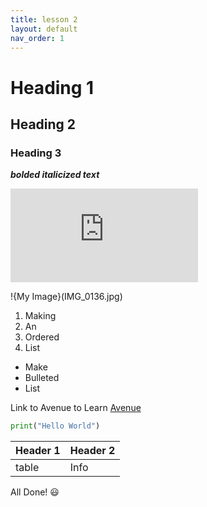 ```yaml
---
title: lesson 2
layout: default
nav_order: 1
---
```


# Heading 1
## Heading 2
### Heading 3

_**bolded italicized text**_

![halloween image](https://www.freepik.com/free-vector/hand-drawn-pumpkin-silhouette-illustration_31256082.htm#fromView=keyword&page=1&position=0&uuid=5daa2be2-0a51-41d1-ad2f-182021fcf9a2&query=Halloween+svg)

!{My Image}(IMG_0136.jpg)

1. Making
2. An
3. Ordered
4. List

- Make
- Bulleted
- List

Link to Avenue to Learn [Avenue](https://avenue.mcmaster.ca/)

```python
print("Hello World")
```
| Header 1 | Header 2|
| -------- | ------- |
| table    | Info    |

All Done! 😃 
